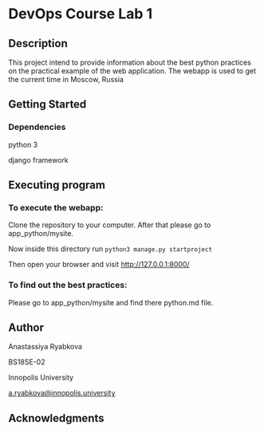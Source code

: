 # DevOps Course Lab 1

## Description
This project intend to provide information about the best python practices on the practical example of the web application. The webapp is used to get the current time in Moscow, Russia

## Getting Started
### Dependencies
python 3

django framework

## Executing program
### To execute the webapp:

Clone the repository to your computer. After that please go to app_python/mysite.

Now inside this directory run ```python3 manage.py startproject```

Then open your browser and visit http://127.0.0.1:8000/

### To find out the best practices:

Please go to app_python/mysite and find there python.md file.

## Author
Anastassiya Ryabkova

BS18SE-02

Innopolis University

a.ryabkova@innopolis.university

## Acknowledgments
